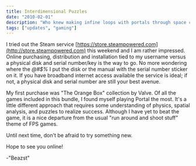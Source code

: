 ```yaml
---
title: Interdimensional Puzzles
date: "2010-02-01"
description: "Who knew making infine loops with portals through space could be so much fun?"
tags: ["updates", "gaming"]
---
```


I tried out the Steam service [https://store.steampowered.com](http://store.steampowered.com) this weekend and I am rather impressed. Online purchasing, distribution and installation tied to my username versus a physical disk and serial number/key is the way to go. No more wondering where the *@#$%* I put the disk or the manual with the serial number sticker on it. If you have broadband internet access available the service is ideal; if not, a physical disk and serial number are still your best avenue.

My first purchase was "The Orange Box" collection by Valve. Of all the games included in this bundle, I found myself playing Portal the most. It's a little different approach that requires some understanding of physics, spatial analysis, and puzzles to realize success. Although I have yet to beat the game, it is a nice departure from the usual "run around and shoot stuff" theme of FPS games.

Until next time, don't be afraid to try something new.

Hope to see you online!

-"Beazst"

